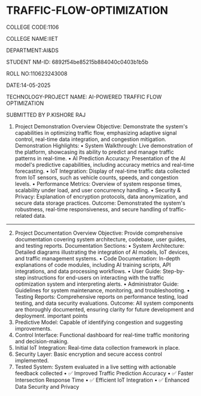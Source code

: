 # TRAFFIC-FLOW-OPTIMIZATION
COLLEGE CODE:1106

COLLEGE NAME:IIET

DEPARTMENT:AI&DS

STUDENT NM-ID: 6892f54be85215b884040c0403b1b5b

ROLL NO:110623243008

DATE:14-05-2025

TECHNOLOGY-PROJECT NAME: AI-POWERED TRAFFIC FLOW OPTIMIZATION

SUBMITTED BY
P.KISHORE RAJ
1. Project Demonstration Overview
Objective: Demonstrate the system's capabilities in optimizing traffic flow, emphasizing adaptive signal control, real-time data integration, and congestion mitigation.
Demonstration Highlights:
•	System Walkthrough: Live demonstration of the platform, showcasing its ability to predict and manage traffic patterns in real-time.
•	AI Prediction Accuracy: Presentation of the AI model's predictive capabilities, including accuracy metrics and real-time forecasting.
•	IoT Integration: Display of real-time traffic data collected from IoT sensors, such as vehicle counts, speeds, and congestion levels.
•	Performance Metrics: Overview of system response times, scalability under load, and user concurrency handling.
•	Security & Privacy: Explanation of encryption protocols, data anonymization, and secure data storage practices.
Outcome: Demonstrated the system's robustness, real-time responsiveness, and secure handling of traffic-related data.
________________________________________
2. Project Documentation Overview
Objective: Provide comprehensive documentation covering system architecture, codebase, user guides, and testing reports.
Documentation Sections:
•	System Architecture: Detailed diagrams illustrating the integration of AI models, IoT devices, and traffic management systems.
•	Code Documentation: In-depth explanations of code modules, including AI training scripts, API integrations, and data processing workflows.
•	User Guide: Step-by-step instructions for end-users on interacting with the traffic optimization system and interpreting alerts.
•	Administrator Guide: Guidelines for system maintenance, monitoring, and troubleshooting.
•	Testing Reports: Comprehensive reports on performance testing, load testing, and data security evaluations.
Outcome: All system components are thoroughly documented, ensuring clarity for future development and deployment.
important points
1. Predictive Model: Capable of identifying congestion and suggesting improvements.
2. Control Interface: Functional dashboard for real-time traffic monitoring and decision-making.
3. Initial IoT Integration: Real-time data collection framework in place.
4. Security Layer: Basic encryption and secure access control implemented.
5. Tested System: System evaluated in a live setting with actionable feedback collected
•	✅ Improved Traffic Prediction Accuracy
•	✅ Faster Intersection Response Time
•	✅ Efficient IoT Integration
•	✅ Enhanced Data Security and Privacy
